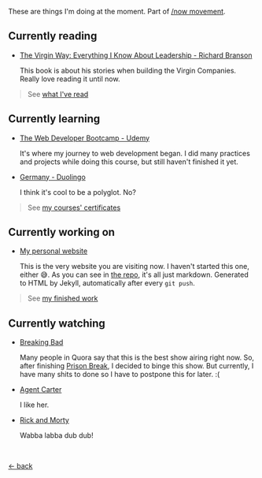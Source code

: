 These are things I'm doing at the moment. Part of [/now movement](https://nownownow.com).

## Currently reading

-   [The Virgin Way: Everything I Know About Leadership - Richard Branson](https://www.goodreads.com/book/show/22129114-the-virgin-way)

    This book is about his stories when building the Virgin Companies. Really love reading it until now.

> See [what I've read](https://www.goodreads.com/review/list/123404048-muhammad-mufid?shelf=read)

## Currently learning

-   [The Web Developer Bootcamp - Udemy](https://www.udemy.com/course/the-web-developer-bootcamp/)

    It's where my journey to web development began. I did many practices and projects while doing this course, but still haven't finished it yet.

-   [Germany - Duolingo](https://www.duolingo.com/course/de/en/Learn-German)

    I think it's cool to be a polyglot. No?

> See [my courses' certificates](https://www.linkedin.com/in/mufidu/)

## Currently working on

-   [My personal website](https://mufidu.com)

    This is the very website you are visiting now. I haven't started this one, either 😅. As you can see in [the repo](https://github.com/mufidu/mufidu.com), it's all just markdown. Generated to HTML by Jekyll, automatically after every `git push`.

> See [my finished work](https://mufidu.com/projects)

## Currently watching

-   [Breaking Bad](https://www.imdb.com/title/tt0903747/)

    Many people in Quora say that this is the best show airing right now. So, after finishing [Prison Break](https://www.imdb.com/title/tt0455275/), I decided to binge this show. But currently, I have many shits to done so I have to postpone this for later. :(

-   [Agent Carter](https://www.imdb.com/title/tt3475734/)

    I like her.

-   [Rick and Morty](https://www.imdb.com/title/tt2861424/)

    Wabba labba dub dub!

<br>

[&larr; back](https://mufidu.com)
